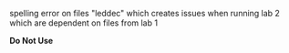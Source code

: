 spelling error on files "leddec" which creates issues when running lab 2 which are dependent on files from lab 1

**Do Not Use**
